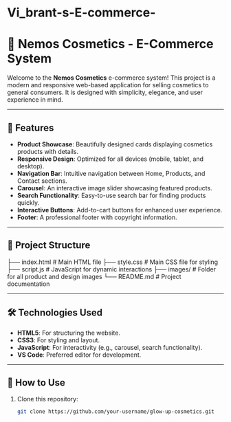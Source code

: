 # Vi_brant-s-E-commerce-

# 🌟 Nemos Cosmetics - E-Commerce System

Welcome to the **Nemos Cosmetics** e-commerce system! This project is a modern and responsive web-based application for selling cosmetics to general consumers. It is designed with simplicity, elegance, and user experience in mind.

---

## 🚀 Features

- **Product Showcase**: Beautifully designed cards displaying cosmetics products with details.
- **Responsive Design**: Optimized for all devices (mobile, tablet, and desktop).
- **Navigation Bar**: Intuitive navigation between Home, Products, and Contact sections.
- **Carousel**: An interactive image slider showcasing featured products.
- **Search Functionality**: Easy-to-use search bar for finding products quickly.
- **Interactive Buttons**: Add-to-cart buttons for enhanced user experience.
- **Footer**: A professional footer with copyright information.

---

## 📂 Project Structure

├── index.html # Main HTML file ├── style.css # Main CSS file for styling ├── script.js # JavaScript for dynamic interactions ├── images/ # Folder for all product and design images └── README.md # Project documentation



---

## 🛠️ Technologies Used

- **HTML5**: For structuring the website.
- **CSS3**: For styling and layout.
- **JavaScript**: For interactivity (e.g., carousel, search functionality).
- **VS Code**: Preferred editor for development.

---

## 🎨 How to Use

1. Clone this repository:
   ```bash
   git clone https://github.com/your-username/glow-up-cosmetics.git
